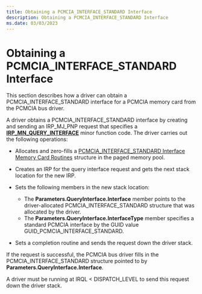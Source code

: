 ```yaml
---
title: Obtaining a PCMCIA_INTERFACE_STANDARD Interface
description: Obtaining a PCMCIA_INTERFACE_STANDARD Interface
ms.date: 03/03/2023
---
```


# Obtaining a PCMCIA\_INTERFACE\_STANDARD Interface





This section describes how a driver can obtain a PCMCIA\_INTERFACE\_STANDARD interface for a PCMCIA memory card from the PCMCIA bus driver.

A driver obtains a PCMCIA\_INTERFACE\_STANDARD interface by creating and sending an IRP\_MJ\_PNP request that specifies a [**IRP\_MN\_QUERY\_INTERFACE**](../kernel/irp-mn-query-interface.md) minor function code. The driver carries out the following operations:

-   Allocates and zero-fills a [PCMCIA\_INTERFACE\_STANDARD Interface Memory Card Routines](/windows-hardware/drivers/ddi/index) structure in the paged memory pool.

-   Creates an IRP for the query interface request and gets the next stack location for the new IRP.

-   Sets the following members in the new stack location:
    -   The **Parameters.QueryInterface.Interface** member points to the driver-allocated PCMCIA\_INTERFACE\_STANDARD structure that was allocated by the driver.
    -   The **Parameters.QueryInterface.InterfaceType** member specifies a standard PCMCIA interface by the GUID value GUID\_PCMCIA\_INTERFACE\_STANDARD.
-   Sets a completion routine and sends the request down the driver stack.

If the request is successful, the PCMCIA bus driver fills in the PCMCIA\_INTERFACE\_STANDARD structure pointed to by **Parameters.QueryInterface.Interface**.

A driver must be running at IRQL &lt; DISPATCH\_LEVEL to send this request down the driver stack.

 

